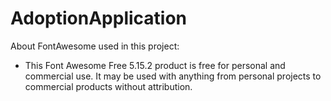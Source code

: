 # AdoptionApplication
About FontAwesome used in this project:

- This Font Awesome Free 5.15.2 product is free for personal and commercial use. It may be used with anything from personal projects to commercial products without attribution.
